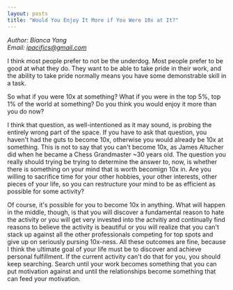 ```yaml
---
layout: posts
title: "Would You Enjoy It More if You Were 10x at It?"
---
```

*Author: Bianca Yang*<br>
*Email: <a href="mailto:ipacifics@gmail.com?subject=Hello from the XDRT Blog">ipacifics@gmail.com</a>*<br>

I think most people prefer to not be the underdog. Most people prefer to be
good at what they do. They want to be able to take pride in their work, and
the ability to take pride normally means you have some demonstrable skill in
a task.

So what if you were 10x at something? What if you were in the top 5%, top 1%
of the world at something? Do you think you would enjoy it more than you do
now?

I think that question, as well-intentioned as it may sound, is probing the
entirely wrong part of the space. If you have to ask that question, you
haven't had the guts to become 10x, otherwise you would already be 10x at
something. This is not to say that you can't become 10x, as James Altucher
did when he became a Chess Grandmaster ~30 years old. The question you really
should trying be trying to determine the answer to, now, is whether there is
something on your mind that is worth becomign 10x in. Are you willing to
sacrifice time for your other hobbies, your other interests, other pieces of
your life, so you can restructure your mind to be as efficient as possible
for some activity?

Of course, it's possible for you to become 10x in anything. What will happen
in the middle, though, is that you will discover a fundamental
reason to hate the activity or you will get very invested into the actvitiy
and continually find reasons to believe the activity is beautiful or you will
realize that you can't stack up against all the other professionals competing
for top spots and give up on seriously pursing 10x-ness. All these outcomes
are fine, because I think the ultimate goal of your life must be to discover
and achieve personal fulfillment. If the current activity can't do that
for you, you should keep searching. Search until your work becomes something
that you can put motivation against and until the relationships become
something that can feed your motivation.
